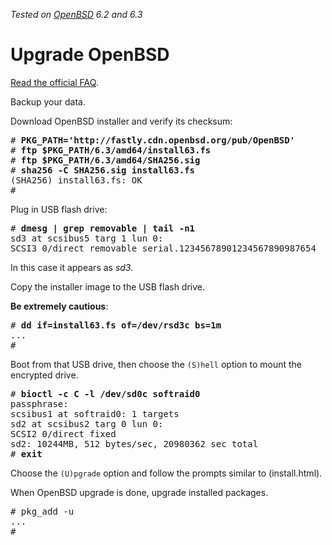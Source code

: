 _Tested on [OpenBSD](/openbsd/) 6.2 and 6.3_

# Upgrade OpenBSD

[Read the official FAQ](https://www.openbsd.org/faq/upgrade63.html).

Backup your data.

Download OpenBSD installer and verify its checksum:

<pre>
# <b>PKG_PATH='http://fastly.cdn.openbsd.org/pub/OpenBSD'</b>
# <b>ftp $PKG_PATH/6.3/amd64/install63.fs</b>
# <b>ftp $PKG_PATH/6.3/amd64/SHA256.sig</b>
# <b>sha256 -C SHA256.sig install63.fs</b>
(SHA256) install63.fs: OK
#
</pre>

Plug in USB flash drive:

<pre>
# <b>dmesg | grep removable | tail -n1</b>
sd3 at scsibus5 targ 1 lun 0: <Vendor, Model, 1.11>
SCSI3 0/direct removable serial.12345678901234567890987654
</pre>

In this case it appears as _sd3_.

Copy the installer image to the USB flash drive.

**Be extremely cautious**:

<pre>
# <b>dd if=install63.fs of=/dev/rsd3c bs=1m</b>
...
#
</pre>

Boot from that USB drive, then choose the `(S)hell` option to mount
the encrypted drive.

<pre>
# <b>bioctl -c C -l /dev/sd0c softraid0</b>
passphrase:
scsibus1 at softraid0: 1 targets
sd2 at scsibus2 targ 0 lun 0: <OPENBSD, SR RAID 1, 005>
SCSI2 0/direct fixed
sd2: 10244MB, 512 bytes/sec, 20980362 sec total
# <b>exit</b>
</pre>

Choose the `(U)pgrade` option and follow the prompts similar to (install.html).

When OpenBSD upgrade is done, upgrade installed packages.

<pre>
# pkg_add -u
...
#
</pre>
